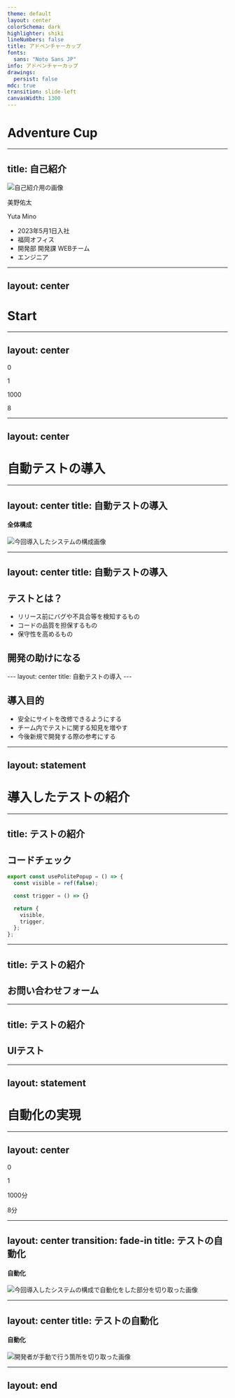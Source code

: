 ```yaml
---
theme: default
layout: center
colorSchema: dark
highlighter: shiki
lineNumbers: false
title: アドベンチャーカップ
fonts:
  sans: "Noto Sans JP"
info: アドベンチャーカップ
drawings:
  persist: false
mdc: true
transition: slide-left
canvasWidth: 1300
---
```


<h1 class="strong">Adventure Cup</h1>

---
title: 自己紹介
---

<div class="slidev-layout two-columns w-full h-full grid grid-cols-2 items-center">
  <div class="pl-30">
    <img src="/images/intro.png" class="rounded-full w-80 h-80 border-4 image" alt="自己紹介用の画像" />
  </div>

  <div class="flex flex-col justify-between">
    <div class="mb-4">
      <p class="text-5xl font-bold pb-2">美野佑太</p>
      <p class="mb-2">Yuta Mino</p>
    </div>
    <ul>
      <li class="mb-1.5 list-none	">
        <carbon-login />
        <span class="ml-2">2023年5月1日入社</span>
      </li>
      <li class="mb-1.5 list-none	">
        <carbon-building />
        <span class="ml-2">福岡オフィス</span>
      </li>
      <li class="mb-1.5 list-none	">
        <carbon-events-alt />
        <span class="ml-2">開発部 開発課 WEBチーム</span>
      </li>
      <li class="mb-1.5 list-none	">
        <carbon-laptop />
        <span class="ml-2">エンジニア</span>
      </li>
    </ul>
  </div>
</div>

<style>
.image {
  border-color: #56ffff;
}
</style>

---
layout: center
---

<h1 class="strong">Start</h1>

---
layout: center
---

<div class="flex justify-center mb-20" :class="{ active: $clicks === 1 }">
  <div class="text-center flex items-center">
    <p class="text-7xl font-bold">0</p>
  </div>

  <div class="slidev-vclick-target flex ml-10">
    <mdi-arrow-right-bold class="h-30 w-30" />
    <div class="flex flex-col justify-center ml-10">
      <p class="text-9xl font-bold strong">1</p>
    </div>
  </div>
</div>

<div class="flex justify-center mb-20 mr-30" v-click-hide>
  <div class="text-center flex items-center">
    <p class="text-7xl font-bold">1000</p>
  </div>

  <div class="slidev-vclick-target flex ml-10">
    <mdi-arrow-right-bold class="h-30 w-30" />
    <div class="flex flex-col justify-center ml-10">
      <p class="text-9xl font-bold strong">8</p>
    </div>
  </div>
</div>

<style>
.slidev-vclick-target {
  transition: all 500ms ease;
}

.slidev-vclick-hidden {
  display: none;
}
</style>

---
layout: center
---

<h1>自動テストの導入</h1>

---
layout: center
title: 自動テストの導入
---

<h4 class="font-bold mb-5">全体構成</h4>

<img src="/images/composition.png" class="w-full h-full" alt="今回導入したシステムの構成画像" />

---
layout: center
title: 自動テストの導入
---

<h2 class="text-center font-bold">テストとは？</h2>

<ul class="mt-10">
  <li v-click class="pb-4 text-2xl">リリース前にバグや不具合等を検知するもの</li>
  <li v-click class="pb-4 text-2xl">コードの品質を担保するもの</li>
  <li v-click class="text-2xl">保守性を高めるもの</li>
</ul>

<div class="text-center my-5">
  <mdi-arrow-down-bold v-click class="h-30 w-30" />
</div>

<h2 v-click class="text-center font-bold strong">開発の助けになる</h2>
---
layout: center
title: 自動テストの導入
---

<h2 class="text-center font-bold">導入目的</h2>

<ul class="mt-20">
  <li v-click class="pb-4 text-2xl">安全にサイトを改修できるようにする</li>
  <li v-click class="pb-4 text-2xl">チーム内でテストに関する知見を増やす</li>
  <li v-click class="pb-4 text-2xl">今後新規で開発する際の参考にする</li>
</ul>

---
layout: statement
---

# 導入したテストの紹介

---
title: テストの紹介
---

<h2 class="text-center font-bold mb-10">コードチェック</h2>

```ts {1,10|2|4|6-9}
export const usePolitePopup = () => {
  const visible = ref(false);

  const trigger = () => {}

  return {
    visible,
    trigger,
  };
};
```

---
title: テストの紹介
---

<h2 class="text-center font-bold">お問い合わせフォーム</h2>

---
title: テストの紹介
---

<h2 class="text-center font-bold">UIテスト</h2>

---
layout: statement
---

# 自動化の実現


---
layout: center
---

<div class="flex justify-center mb-20" v-click-hide>
  <div class="text-center flex items-center">
    <p class="text-7xl font-bold">0</p>
  </div>

  <div class="slidev-vclick-target flex ml-10">
    <mdi-arrow-right-bold class="h-30 w-30" />
    <div class="flex flex-col justify-center ml-10">
      <p class="text-9xl font-bold strong">1</p>
    </div>
  </div>
</div>

<div class="flex justify-center mb-20 mr-30" :class="{ active: $clicks === 1 }" v-click>
  <div class="text-center flex items-center">
    <p class="text-7xl font-bold">1000<span v-if="$clicks === 2" class="text-2xl">分</span></p>
  </div>

  <div class="slidev-vclick-target flex ml-10">
    <mdi-arrow-right-bold class="h-30 w-30" />
    <div class="flex flex-col justify-center ml-10">
      <p class="text-9xl font-bold strong">8<span v-if="$clicks === 2" class="text-2xl">分</span></p>
    </div>
  </div>
</div>

<style>
.slidev-vclick-target {
  transition: all 500ms ease;
}

.slidev-vclick-hidden {
  display: none;
}
</style>

---
layout: center
transition: fade-in
title: テストの自動化
---

<h4 class="font-bold mb-5">自動化</h4>

<img src="/images/auto-composition.png" class="block aspect-auto h-4/5" alt="今回導入したシステムの構成で自動化をした部分を切り取った画像" />

---
layout: center
title: テストの自動化
---

<h4 class="font-bold mb-5">自動化</h4>

<img src="/images/auto.png" class="block aspect-auto h-4/5" alt="開発者が手動で行う箇所を切り取った画像" />

---
layout: end
---
